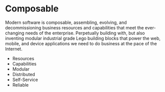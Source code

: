# Composable
Modern software is composable, assembling, evolving, and decommissioning business resources and capabilities that meet the ever-changing needs of the enterprise. Perpetually building with, but also inventing modular industrial grade Lego building blocks that power the web, mobile, and device applications we need to do business at the pace of the Internet.

- Resources
- Capabilities
- Modular
- Distributed
- Self-Service
- Reliable
